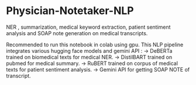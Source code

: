 # Physician-Notetaker-NLP
NER , summarization, medical keyword extraction, patient sentiment analysis and SOAP note generation on medical transcripts.

Recommended to run this notebook in colab using gpu.
This NLP pipeline integrates various hugging face models and gemini API :
-> DeBERTa trained on biomedical texts for medical NER.
-> DistilBART trained on pubmed for medical summary. 
-> RuBERT trained on corpus of medical texts for patient sentiment analysis.
-> Gemini API for getting SOAP NOTE of transcript.

